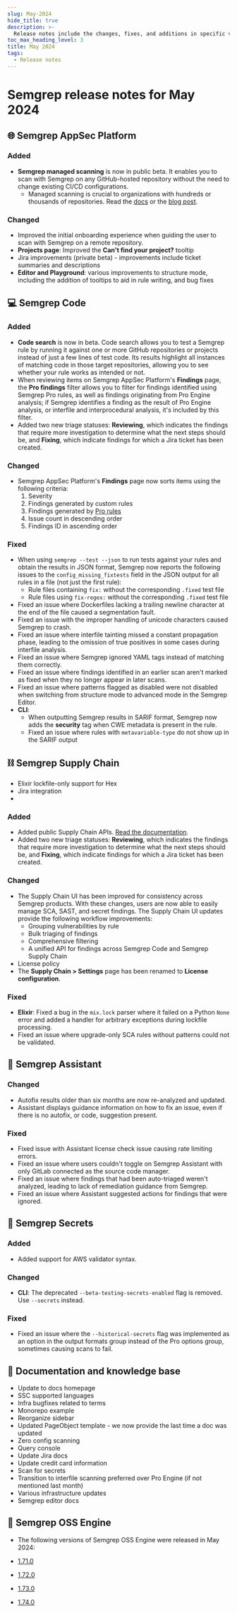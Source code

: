 ```yaml
---
slug: May-2024
hide_title: true
description: >-
  Release notes include the changes, fixes, and additions in specific versions of Semgrep.
toc_max_heading_level: 3
title: May 2024
tags:
  - Release notes
---
```


# Semgrep release notes for May 2024

## 🌐 Semgrep AppSec Platform

### Added

- **Semgrep managed scanning** is now in public beta. It enables you to scan with Semgrep on any GitHub-hosted repository without the need to change existing CI/CD configurations.
  - Managed scanning is crucial to organizations with hundreds or thousands of repositories. Read the [<i class="fa-regular fa-file-lines"></i> docs](/deployment/managed-scanning) or the [<i class="fas fa-external-link fa-xs"></i> blog post](https://semgrep.dev/blog/2024/rapidly-deploy-code-scans-with-semgrep-managed-scanning).

### Changed

- Improved the initial onboarding experience when guiding the user to scan with Semgrep on a remote repository.
- **Projects page**: Improved the **Can't find your project?** tooltip
- Jira improvements (private beta) - improvements include ticket summaries <!-- 14334 --> and descriptions <!-- 14253 -->
- **Editor and Playground**: various improvements to structure mode, including the addition of tooltips to aid in rule writing, and bug fixes

## 💻 Semgrep Code

### Added

- **Code search** is now in beta. Code search allows you to test a Semgrep rule by running it against one or more GitHub repositories or projects instead of just a few lines of test code. Its results highlight all instances of matching code in those target repositories, allowing you to see whether your rule works as intended or not.
- When reviewing items on Semgrep AppSec Platform's **Findings** page, the **Pro findings** filter allows you to filter for findings identified using Semgrep Pro rules, as well as findings originating from Pro Engine analysis; if Semgrep identifies a finding as the result of Pro Engine analysis, or interfile and interprocedural analysis, it's included by this filter.
- Added two new triage statuses: **Reviewing**, which indicates the findings that require more investigation to determine what the next steps should be, and **Fixing**, which indicate findings for which a Jira ticket has been created.

### Changed

- Semgrep AppSec Platform's **Findings** page now sorts items using the following criteria:
  1. Severity
  2. Findings generated by custom rules
  3. Findings generated by [Pro rules](/semgrep-code/pro-rules)
  4. Issue count in descending order
  5. Findings ID in ascending order

### Fixed

- When using `semgrep --test --json` to run tests against your rules and obtain the results in JSON format, Semgrep now reports the following issues to the `config_missing_fixtests` field in the JSON output for all rules in a file (not just the first rule):
  - Rule files containing `fix:` without the corresponding `.fixed` test file
  - Rule files using `fix-regex:` without the corresponding `.fixed` test file
- Fixed an issue where Dockerfiles lacking a trailing newline character at the end of the file caused a segmentation fault.
- Fixed an issue with the improper handling of unicode characters caused Semgrep to crash.
- Fixed an issue where interfile tainting missed a constant propagation phase, leading to the omission of true positives in some cases during interfile analysis.
- Fixed an issue where Semgrep ignored YAML tags instead of matching them correctly.
- Fixed an issue where findings identified in an earlier scan aren't marked as fixed when they no longer appear in later scans.
- Fixed an issue where patterns flagged as disabled were not disabled when switching from structure mode to advanced mode in the Semgrep Editor.
- **CLI**:
  - When outputting Semgrep results in SARIF format, Semgrep now adds the **security** tag when CWE metadata is present in the rule.
  - Fixed an issue where rules with `metavariable-type` do not show up in the SARIF output

## ⛓️  Semgrep Supply Chain

- Elixir lockfile-only support for Hex
- Jira integration
-
### Added

- Added public Supply Chain APIs. [<i class="fas fa-external-link fa-xs"></i> Read the documentation](https://semgrep.dev/api/v1/docs/#tag/Finding/operation/semgrep_app.core_exp.findings.handlers.issue.openapi_list_recent_issues).
- Added two new triage statuses: **Reviewing**, which indicates the findings that require more investigation to determine what the next steps should be, and **Fixing**, which indicate findings for which a Jira ticket has been created.

### Changed

- The Supply Chain UI has been improved for consistency across Semgrep products. With these changes, users are now able to easily manage SCA, SAST, and secret findings. The Supply Chain UI updates provide the following workflow improvements:
  - Grouping vulnerabilities by rule
  - Bulk triaging of findings
  - Comprehensive filtering
  - A unified API for findings across Semgrep Code and Semgrep Supply Chain
- License policy
- The **Supply Chain > Settings** page has been renamed to **License configuration**.

### Fixed

- **Elixir**: Fixed a bug in the `mix.lock` parser where it failed on a Python `None` error and added a handler for arbitrary exceptions during lockfile processing.
- Fixed an issue where upgrade-only SCA rules without patterns could not be validated.

## 🤖 Semgrep Assistant

### Changed

- Autofix results older than six months are now re-analyzed and updated.
- Assistant displays guidance information on how to fix an issue, even if there is no autofix, or code, suggestion present.

### Fixed

- Fixed issue with Assistant license check issue causing rate limiting errors.
- Fixed an issue where users couldn't toggle on Semgrep Assistant with only GitLab connected as the source code manager.
- Fixed an issue where findings that had been auto-triaged weren't analyzed, leading to lack of remediation guidance from Semgrep.
- Fixed an issue where Assistant suggested actions for findings that were ignored.

## 🔐 Semgrep Secrets

### Added

- Added support for AWS validator syntax.

### Changed

- **CLI**: The deprecated `--beta-testing-secrets-enabled` flag is removed. Use `--secrets` instead.

### Fixed

- Fixed an issue where the `--historical-secrets` flag was implemented as an option in the output formats group instead of the Pro options group, sometimes causing scans to fail.

## 📝 Documentation and knowledge base

- Update to docs homepage <!-- 1552 -->
- SSC supported languages
- Infra bugfixes related to terms
- Monorepo example <!-- 1551 -->
- Reorganize sidebar <!-- 1553 -->
- Updated PageObject template - we now provide the last time a doc was updated <!-- 1550 -->
- Zero config scanning
- Query console
- Update Jira docs
- Update credit card information <!-- 1534 -->
- Scan for secrets <!-- 1570 -->
- Transition to interfile scanning preferred over Pro Engine (if not mentioned last month) <!-- 1555 -->
- Various infrastructure updates <!-- 1542 -->
- Semgrep editor docs

## 🔧 Semgrep OSS Engine

- The following versions of Semgrep OSS Engine were released in May 2024:

- [<i class="fas fa-external-link fa-xs"></i>1.71.0](https://github.com/semgrep/semgrep/releases/tag/v1.71.0)
- [<i class="fas fa-external-link fa-xs"></i>1.72.0](https://github.com/semgrep/semgrep/releases/tag/v1.72.0)
- [<i class="fas fa-external-link fa-xs"></i>1.73.0](https://github.com/semgrep/semgrep/releases/tag/v1.73.0)
- [<i class="fas fa-external-link fa-xs"></i>1.74.0](https://github.com/semgrep/semgrep/releases/tag/v1.74.0)
